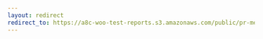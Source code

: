 ```yaml
---
layout: redirect
redirect_to: https://a8c-woo-test-reports.s3.amazonaws.com/public/pr-merge/44022/api/index.html
---
```

